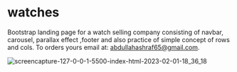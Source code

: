 # watches
Bootstrap landing page for a watch selling company consisting of navbar, carousel, parallax effect ,footer and also practice of simple concept of rows and cols. To orders yours email at: abdullahashraf65@gmail.com. 


![screencapture-127-0-0-1-5500-index-html-2023-02-01-18_36_18](https://user-images.githubusercontent.com/85794920/216058326-92231a2a-72f0-4482-8ba8-9ac3b8dbbd47.png)
